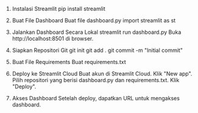 1. Instalasi Streamlit
pip install streamlit


2. Buat File Dashboard
Buat file dashboard.py
import streamlit as st

3. Jalankan Dashboard Secara Lokal
streamlit run dashboard.py
Buka http://localhost:8501 di browser.

4. Siapkan Repositori Git
git init
git add .
git commit -m  "Initial commit"

5. Buat File Requirements
Buat requirements.txt 

6. Deploy ke Streamlit Cloud
Buat akun di Streamlit Cloud.
Klik "New app".
Pilih repositori yang berisi dashboard.py dan requirements.txt.
Klik "Deploy".

7. Akses Dashboard
Setelah deploy, dapatkan URL untuk mengakses dashboard.